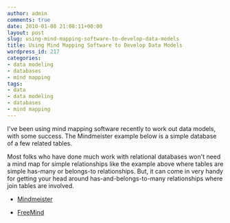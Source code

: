```yaml
---
author: admin
comments: true
date: 2010-01-08 21:08:11+00:00
layout: post
slug: using-mind-mapping-software-to-develop-data-models
title: Using Mind Mapping Software to Develop Data Models
wordpress_id: 217
categories:
- data modeling
- databases
- mind mapping
tags:
- data
- data modeling
- databases
- mind mapping
---
```


I've been using mind mapping software recently to work out data models, with some success. The Mindmeister example below is a simple database of a few related tables.<!-- more -->

Most folks who have done much work with relational databases won't need a mind map for simple relationships like the example above where tables are simple has-many or belongs-to relationships. But, it can come in very handy for getting your head around has-and-belongs-to-many relationships where join tables are involved.



	
  * [Mindmeister](http://www.mindmeister.com/)

	
  * [FreeMind](http://freemind.sourceforge.net/wiki/index.php/Main_Page)


